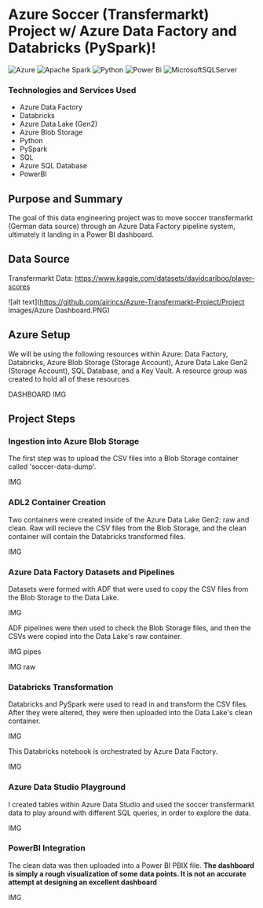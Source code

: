 # Azure Soccer (Transfermarkt) Project w/ Azure Data Factory and Databricks (PySpark)!

![Azure](https://img.shields.io/badge/azure-%230072C6.svg?style=for-the-badge&logo=microsoftazure&logoColor=white)
![Apache Spark](https://img.shields.io/badge/Apache%20Spark-FDEE21?style=flat-square&logo=apachespark&logoColor=black)
![Python](https://img.shields.io/badge/python-3670A0?style=for-the-badge&logo=python&logoColor=ffdd54)
![Power Bi](https://img.shields.io/badge/power_bi-F2C811?style=for-the-badge&logo=powerbi&logoColor=black)
![MicrosoftSQLServer](https://img.shields.io/badge/Microsoft%20SQL%20Server-CC2927?style=for-the-badge&logo=microsoft%20sql%20server&logoColor=white)

### Technologies and Services Used
- Azure Data Factory
- Databricks
- Azure Data Lake (Gen2)
- Azure Blob Storage
- Python
- PySpark
- SQL
- Azure SQL Database
- PowerBI

## Purpose and Summary
The goal of this data engineering project was to move soccer transfermarkt (German data source) through an Azure Data Factory pipeline system, ultimately it landing in a Power BI dashboard.

## Data Source
Transfermarkt Data: https://www.kaggle.com/datasets/davidcariboo/player-scores

![alt text](https://github.com/airincs/Azure-Transfermarkt-Project/Project Images/Azure Dashboard.PNG)

## Azure Setup
We will be using the following resources within Azure: Data Factory, Databricks, Azure Blob Storage (Storage Account), Azure Data Lake Gen2 (Storage Account), SQL Database, and a Key Vault.
A resource group was created to hold all of these resources.

DASHBOARD IMG

## Project Steps

### Ingestion into Azure Blob Storage
The first step was to upload the CSV files into a Blob Storage container called 'soccer-data-dump'.

IMG

### ADL2 Container Creation
Two containers were created inside of the Azure Data Lake Gen2: raw and clean. Raw will recieve the CSV files from the Blob Storage, and the clean container will contain the Databricks transformed files.

IMG

### Azure Data Factory Datasets and Pipelines
Datasets were formed with ADF that were used to copy the CSV files from the Blob Storage to the Data Lake.

IMG

ADF pipelines were then used to check the Blob Storage files, and then the CSVs were copied into the Data Lake's raw container.

IMG pipes

IMG raw

### Databricks Transformation
Databricks and PySpark were used to read in and transform the CSV files. After they were altered, they were then uploaded into the Data Lake's clean container.

IMG

This Databricks notebook is orchestrated by Azure Data Factory.

IMG

### Azure Data Studio Playground
I created tables within Azure Data Studio and used the soccer transfermarkt data to play around with different SQL queries, in order to explore the data.

IMG

### PowerBI Integration
The clean data was then uploaded into a Power BI PBIX file. **The dashboard is simply a rough visualization of some data points. It is not an accurate attempt at designing an excellent dashboard**

IMG























